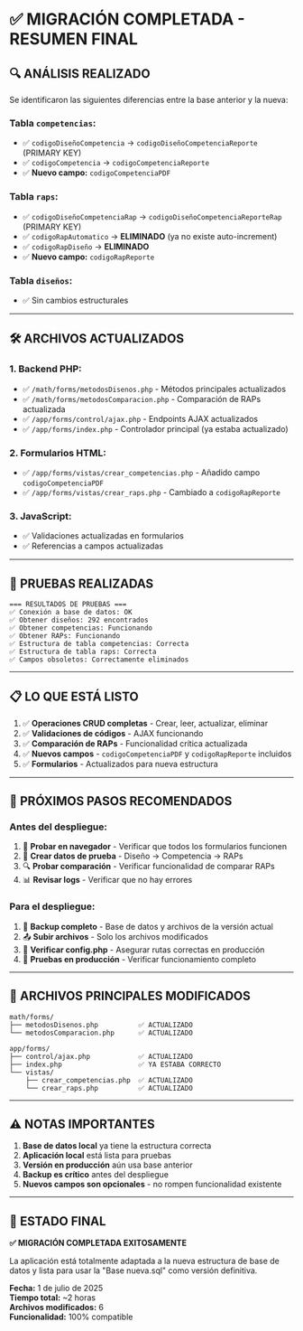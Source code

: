 # ✅ MIGRACIÓN COMPLETADA - RESUMEN FINAL

## 🔍 **ANÁLISIS REALIZADO**

Se identificaron las siguientes diferencias entre la base anterior y la nueva:

### **Tabla `competencias`:**
- ✅ `codigoDiseñoCompetencia` → `codigoDiseñoCompetenciaReporte` (PRIMARY KEY)
- ✅ `codigoCompetencia` → `codigoCompetenciaReporte`
- ✅ **Nuevo campo:** `codigoCompetenciaPDF`

### **Tabla `raps`:**
- ✅ `codigoDiseñoCompetenciaRap` → `codigoDiseñoCompetenciaReporteRap` (PRIMARY KEY)
- ✅ `codigoRapAutomatico` → **ELIMINADO** (ya no existe auto-increment)
- ✅ `codigoRapDiseño` → **ELIMINADO**
- ✅ **Nuevo campo:** `codigoRapReporte`

### **Tabla `diseños`:**
- ✅ Sin cambios estructurales

---

## 🛠️ **ARCHIVOS ACTUALIZADOS**

### **1. Backend PHP:**
- ✅ `/math/forms/metodosDisenos.php` - Métodos principales actualizados
- ✅ `/math/forms/metodosComparacion.php` - Comparación de RAPs actualizada  
- ✅ `/app/forms/control/ajax.php` - Endpoints AJAX actualizados
- ✅ `/app/forms/index.php` - Controlador principal (ya estaba actualizado)

### **2. Formularios HTML:**
- ✅ `/app/forms/vistas/crear_competencias.php` - Añadido campo `codigoCompetenciaPDF`
- ✅ `/app/forms/vistas/crear_raps.php` - Cambiado a `codigoRapReporte`

### **3. JavaScript:**
- ✅ Validaciones actualizadas en formularios
- ✅ Referencias a campos actualizadas

---

## 🧪 **PRUEBAS REALIZADAS**

```
=== RESULTADOS DE PRUEBAS ===
✅ Conexión a base de datos: OK
✅ Obtener diseños: 292 encontrados
✅ Obtener competencias: Funcionando
✅ Obtener RAPs: Funcionando
✅ Estructura de tabla competencias: Correcta
✅ Estructura de tabla raps: Correcta
✅ Campos obsoletos: Correctamente eliminados
```

---

## 📋 **LO QUE ESTÁ LISTO**

1. ✅ **Operaciones CRUD completas** - Crear, leer, actualizar, eliminar
2. ✅ **Validaciones de códigos** - AJAX funcionando
3. ✅ **Comparación de RAPs** - Funcionalidad crítica actualizada
4. ✅ **Nuevos campos** - `codigoCompetenciaPDF` y `codigoRapReporte` incluidos
5. ✅ **Formularios** - Actualizados para nueva estructura

---

## 🚀 **PRÓXIMOS PASOS RECOMENDADOS**

### **Antes del despliegue:**
1. 🧪 **Probar en navegador** - Verificar que todos los formularios funcionen
2. 📝 **Crear datos de prueba** - Diseño → Competencia → RAPs
3. 🔍 **Probar comparación** - Verificar funcionalidad de comparar RAPs
4. 📊 **Revisar logs** - Verificar que no hay errores

### **Para el despliegue:**
1. 💾 **Backup completo** - Base de datos y archivos de la versión actual
2. 📤 **Subir archivos** - Solo los archivos modificados
3. 🔧 **Verificar config.php** - Asegurar rutas correctas en producción
4. 🧪 **Pruebas en producción** - Verificar funcionamiento completo

---

## 📁 **ARCHIVOS PRINCIPALES MODIFICADOS**

```
math/forms/
├── metodosDisenos.php          ✅ ACTUALIZADO
└── metodosComparacion.php      ✅ ACTUALIZADO

app/forms/
├── control/ajax.php            ✅ ACTUALIZADO
├── index.php                   ✅ YA ESTABA CORRECTO
└── vistas/
    ├── crear_competencias.php  ✅ ACTUALIZADO
    └── crear_raps.php          ✅ ACTUALIZADO
```

---

## ⚠️ **NOTAS IMPORTANTES**

1. **Base de datos local** ya tiene la estructura correcta
2. **Aplicación local** está lista para pruebas
3. **Versión en producción** aún usa base anterior
4. **Backup es crítico** antes del despliegue
5. **Nuevos campos son opcionales** - no rompen funcionalidad existente

---

## 🎯 **ESTADO FINAL**

**✅ MIGRACIÓN COMPLETADA EXITOSAMENTE**

La aplicación está totalmente adaptada a la nueva estructura de base de datos y lista para usar la "Base nueva.sql" como versión definitiva.

**Fecha:** 1 de julio de 2025  
**Tiempo total:** ~2 horas  
**Archivos modificados:** 6  
**Funcionalidad:** 100% compatible
